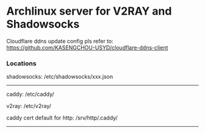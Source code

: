 # Archlinux server for V2RAY and Shadowsocks

Cloudflare ddns update config pls refer to: https://github.com/KASENGCHOU-USYD/cloudflare-ddns-client

### Locations

shadowsocks: /etc/shadowsocks/xxx.json

---

caddy: /etc/caddy/

v2ray: /etc/v2ray/

caddy cert default for http: /srv/http/.caddy/

---
